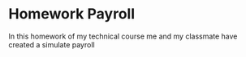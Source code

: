 # Homework Payroll
 In this homework of my technical course me and my classmate have created a simulate payroll
